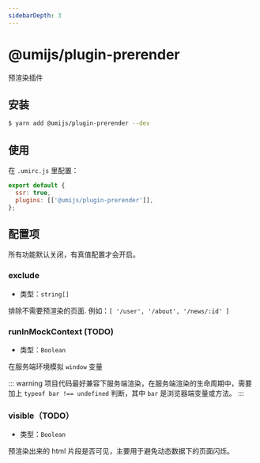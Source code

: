 ```yaml
---
sidebarDepth: 3
---
```


# @umijs/plugin-prerender

预渲染插件

## 安装

```bash
$ yarn add @umijs/plugin-prerender --dev
```

## 使用

在 `.umirc.js` 里配置：

```js
export default {
  ssr: true,
  plugins: [['@umijs/plugin-prerender']],
};
```

## 配置项

所有功能默认关闭，有真值配置才会开启。

### exclude

- 类型：`string[]`

排除不需要预渲染的页面. 例如：`[ '/user', '/about', '/news/:id' ]`

### runInMockContext (TODO)

- 类型：`Boolean`

在服务端环境模拟 `window` 变量

::: warning 项目代码最好兼容下服务端渲染，在服务端渲染的生命周期中，需要加上 `typeof bar !== undefined` 判断，其中 `bar` 是浏览器端变量或方法。 :::

### visible（TODO）

- 类型：`Boolean`

预渲染出来的 html 片段是否可见，主要用于避免动态数据下的页面闪烁。

